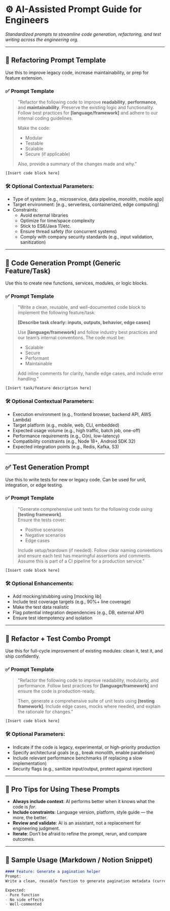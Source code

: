 
# ⚙️ AI-Assisted Prompt Guide for Engineers
*Standardized prompts to streamline code generation, refactoring, and test writing across the engineering org.*

---

## 🔧 Refactoring Prompt Template

Use this to improve legacy code, increase maintainability, or prep for feature extension.

### ✅ Prompt Template
> "Refactor the following code to improve **readability**, **performance**, and **maintainability**. Preserve the existing logic and functionality. Follow best practices for **[language/framework]** and adhere to our internal coding guidelines.  
>  
> Make the code:  
> - Modular  
> - Testable  
> - Scalable  
> - Secure (if applicable)  
>  
> Also, provide a summary of the changes made and why."

```
[Insert code block here]
```

### 🛠 Optional Contextual Parameters:
- Type of system: [e.g., microservice, data pipeline, monolith, mobile app]
- Target environment: [e.g., serverless, containerized, edge computing]
- Constraints:
  - Avoid external libraries
  - Optimize for time/space complexity
  - Stick to ES6/Java 11/etc.
  - Ensure thread safety (for concurrent systems)
  - Comply with company security standards (e.g., input validation, sanitization)

---

## 🧱 Code Generation Prompt (Generic Feature/Task)

Use this to create new functions, services, modules, or logic blocks.

### ✅ Prompt Template
> "Write a clean, reusable, and well-documented code block to implement the following feature/task:  
>  
> **[Describe task clearly: inputs, outputs, behavior, edge cases]**  
>  
> Use **[language/framework]** and follow industry best practices and our team’s internal conventions. The code must be:  
> - Scalable  
> - Secure  
> - Performant  
> - Maintainable  
>  
> Add inline comments for clarity, handle edge cases, and include error handling."

```
[Insert task/feature description here]
```

### 🛠 Optional Contextual Parameters:
- Execution environment (e.g., frontend browser, backend API, AWS Lambda)
- Target platform (e.g., mobile, web, CLI, embedded)
- Expected usage volume (e.g., high traffic, batch job, one-off)
- Performance requirements (e.g., O(n), low-latency)
- Compatibility constraints (e.g., Node 18+, Android SDK 32)
- Expected integration points (e.g., Redis, Kafka, S3)

---

## ✅ Test Generation Prompt

Use this to write tests for new or legacy code. Can be used for unit, integration, or edge testing.

### ✅ Prompt Template
> "Generate comprehensive unit tests for the following code using **[testing framework]**.  
> Ensure the tests cover:  
> - Positive scenarios  
> - Negative scenarios  
> - Edge cases  
>  
> Include setup/teardown (if needed). Follow clear naming conventions and ensure each test has meaningful assertions and comments. Assume this is part of a CI pipeline for a production service."

```
[Insert code block here]
```

### 🛠 Optional Enhancements:
- Add mocking/stubbing using [mocking lib]
- Include test coverage targets (e.g., 90%+ line coverage)
- Make the test data realistic
- Flag potential integration dependencies (e.g., DB, external API)
- Ensure test idempotency and isolation

---

## 🔁 Refactor + Test Combo Prompt

Use this for full-cycle improvement of existing modules: clean it, test it, and ship confidently.

### ✅ Prompt Template
> "Refactor the following code to improve readability, modularity, and performance. Follow best practices for **[language/framework]** and ensure the code is production-ready.  
>  
> Then, generate a comprehensive suite of unit tests using **[testing framework]**. Include edge cases, mocks where needed, and explain the rationale for changes."

```
[Insert code block here]
```

### 🛠 Optional Parameters:
- Indicate if the code is legacy, experimental, or high-priority production
- Specify architectural goals (e.g., break monolith, enable parallelism)
- Include relevant performance benchmarks (if replacing a slow implementation)
- Security flags (e.g., sanitize input/output, protect against injection)

---

## 🧩 Pro Tips for Using These Prompts

- **Always include context**: AI performs better when it knows what the code is *for*.
- **Include constraints**: Language version, platform, style guide — the more, the better.
- **Review and validate**: AI is an assistant, not a replacement for engineering judgment.
- **Iterate**: Don’t be afraid to refine the prompt, rerun, and compare outcomes.

---

## 📄 Sample Usage (Markdown / Notion Snippet)

```markdown
#### Feature: Generate a pagination helper
Prompt:
Write a clean, reusable function to generate pagination metadata (current page, total pages, hasNext, hasPrev) based on the current offset, limit, and total count. Use JavaScript (ES6). No external libraries. Must handle edge cases like 0 results or very large datasets.

Expected:
- Pure function
- No side effects
- Well-commented
```
